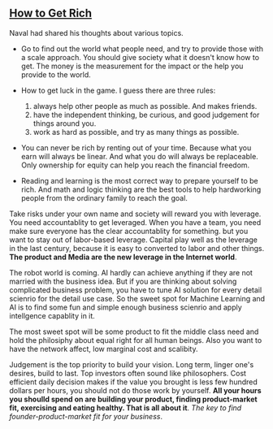 ## [How to Get Rich](https://nav.al/rich) ##

Naval had shared his thoughts about various topics. 

- Go to find out the world what people need, and try to provide those with a scale approach. You should give society what it doesn't know how to get. The money is the measurement for the impact or the help you provide to the world. 

- How to get luck in the game. I guess there are three rules:
  1) always help other people as much as possible. And makes friends. 
  2) have the independent thinking, be curious, and good judgement for things around you.
  3) work as hard as possible, and try as many things as possible.

- You can never be rich by renting out of your time. Because what you earn will always be linear. And what you do will always be replaceable. Only ownership for equity can help you reach the financial freedom. 

- Reading and learning is the most correct way to prepare yourself to be rich. And math and logic thinking are the best tools to help hardworking people from the ordinary family to reach the goal.

Take risks under your own name and society will reward you with leverage. You need accountablity to get leveraged. When you have a team, you need make sure everyone has the clear accountablity for something. but you want to stay out of labor-based leverage. Capital play well as the leverage in the last century, because it is easy to converted to labor and other things.  **The product and Media are the new leverage in the Internet world**.

The robot world is coming. AI hardly can achieve anything if they are not married with the business idea. But if you are thinking about solving complicated business problem, you have to tune AI solution for every detail scienrio for the detail use case. So the sweet spot for Machine Learning and AI is to find some fun and simple enough business scienrio and apply intellgence capablity in it. 

The most sweet spot will be some product to fit the middle class need and hold the philosiphy about equal right for all human beings. Also you want to have the network affect, low marginal cost and scalibity.

Judgement is the top priority to build your vision. Long term, linger one's desires, build to last. Top investors often sound like philosophers. Cost efficient daily decision makes if the value you brought is less few hundred dollars per hours, you should not do those work by yourself. **All your hours you shoulld spend on are building your product, finding product-market fit, exercising and eating healthy. That is all about it**. *The key to find founder-product-market fit for your business*. 



